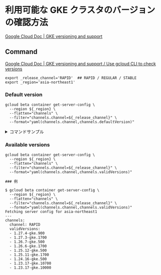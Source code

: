 # 利用可能な GKE クラスタのバージョンの確認方法

[Google Cloud Doc | GKE versioning and support](https://cloud.google.com/kubernetes-engine/versioning?hl=en)

## Command

[Google Cloud Doc | GKE versioning and support / Use gcloud CLI to check versions](https://cloud.google.com/kubernetes-engine/versioning?hl=en#use_to_check_versions)

```
export _release_channel='RAPID'  ## RAPID / REGULAR / STABLE
export _region='asia-northeast1'
```

### Default version

```
gcloud beta container get-server-config \
  --region ${_region} \
  --flatten="channels" \
  --filter="channels.channel=${_release_channel}" \
  --format="yaml(channels.channel,channels.defaultVersion)"
```

<details>
<summary>コマンドサンプル</summary>

```
### 例

$ gcloud beta container get-server-config \
  --region ${_region} \
  --flatten="channels" \
  --filter="channels.channel=${_release_channel}" \
  --format="yaml(channels.channel,channels.defaultVersion)"
Fetching server config for asia-northeast1
---
channels:
  channel: RAPID
  defaultVersion: 1.27.3-gke.1700
```
</details>

### Available versions

```
gcloud beta container get-server-config \
  --region ${_region} \
  --flatten="channels" \
  --filter="channels.channel=${_release_channel}" \
  --format="yaml(channels.channel,channels.validVersions)"
```
```
### 例

$ gcloud beta container get-server-config \
  --region ${_region} \
  --flatten="channels" \
  --filter="channels.channel=${_release_channel}" \
  --format="yaml(channels.channel,channels.validVersions)"
Fetching server config for asia-northeast1
---
channels:
  channel: RAPID
  validVersions:
  - 1.27.4-gke.900
  - 1.27.3-gke.1700
  - 1.26.7-gke.500
  - 1.26.6-gke.1700
  - 1.25.12-gke.500
  - 1.25.11-gke.1700
  - 1.24.16-gke.500
  - 1.23.17-gke.10700
  - 1.23.17-gke.10000
```



